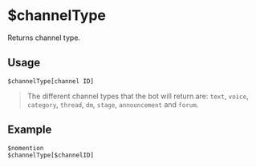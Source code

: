 # $channelType

Returns channel type. 

## Usage
```
$channelType[channel ID]
```
> The different channel types that the bot will return are: `text`, `voice`, `category`, `thread`, `dm`, `stage`, `announcement` and `forum`.

## Example
```
$nomention
$channelType[$channelID]
```

